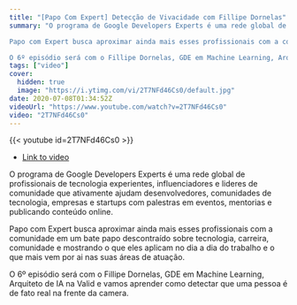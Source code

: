 ```yaml
---
title: "[Papo Com Expert] Detecção de Vivacidade com Fillipe Dornelas"
summary: "O programa de Google Developers Experts é uma rede global de profissionais de tecnologia experientes, influenciadores e lideres de comunidade que ativamente ajudam desenvolvedores, comunidades de tecnologia, empresas e startups com palestras em eventos, mentorias e publicando conteúdo online. 

Papo com Expert busca aproximar ainda mais esses profissionais com a comunidade em um bate papo descontraído sobre tecnologia, carreira, comunidade e mostrando o que eles aplicam no dia a dia do trabalho e o que mais vem por ai nas suas áreas de atuação.

O 6º episódio será com o Fillipe Dornelas, GDE em Machine Learning, Arquiteto de IA na Valid e vamos aprender como detectar que uma pessoa é de fato real na frente da camera."
tags: ["video"]
cover:
  hidden: true
  image: "https://i.ytimg.com/vi/2T7NFd46Cs0/default.jpg"
date: 2020-07-08T01:34:52Z
videoUrl: "https://www.youtube.com/watch?v=2T7NFd46Cs0"
video: "2T7NFd46Cs0"
---
```


<!-- truncate -->

{{< youtube id=2T7NFd46Cs0 >}}

- [Link to video](https://www.youtube.com/watch?v=2T7NFd46Cs0)

O programa de Google Developers Experts é uma rede global de profissionais de tecnologia experientes, influenciadores e lideres de comunidade que ativamente ajudam desenvolvedores, comunidades de tecnologia, empresas e startups com palestras em eventos, mentorias e publicando conteúdo online. 

Papo com Expert busca aproximar ainda mais esses profissionais com a comunidade em um bate papo descontraído sobre tecnologia, carreira, comunidade e mostrando o que eles aplicam no dia a dia do trabalho e o que mais vem por ai nas suas áreas de atuação.

O 6º episódio será com o Fillipe Dornelas, GDE em Machine Learning, Arquiteto de IA na Valid e vamos aprender como detectar que uma pessoa é de fato real na frente da camera.
